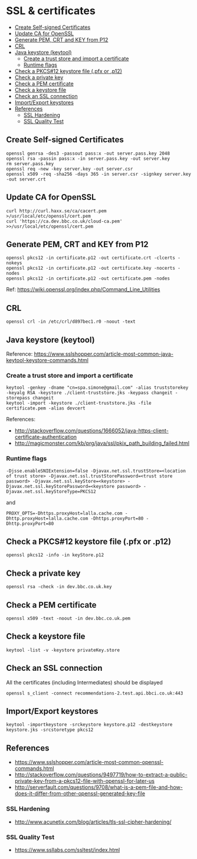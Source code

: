 # SSL & certificates

- [Create Self-signed Certificates](#create-self-signed-certificates)
- [Update CA for OpenSSL](#update-ca-for-openssl)
- [Generate PEM, CRT and KEY from P12](#generate-pem--crt-and-key-from-p12)
- [CRL](#crl)
- [Java keystore (keytool)](#java-keystore--keytool-)
  - [Create a trust store and import a certificate](#create-a-trust-store-and-import-a-certificate)
  - [Runtime flags](#runtime-flags)
- [Check a PKCS#12 keystore file (.pfx or .p12)](#check-a-pkcs-12-keystore-file--pfx-or-p12-)
- [Check a private key](#check-a-private-key)
- [Check a PEM certificate](#check-a-pem-certificate)
- [Check a keystore file](#check-a-keystore-file)
- [Check an SSL connection](#check-an-ssl-connection)
- [Import/Export keystores](#import-export-keystores)
- [References](#references)
  - [SSL Hardening](#ssl-hardening)
  - [SSL Quality Test](#ssl-quality-test)

## Create Self-signed Certificates

```
openssl genrsa -des3 -passout pass:x -out server.pass.key 2048
openssl rsa -passin pass:x -in server.pass.key -out server.key
rm server.pass.key
openssl req -new -key server.key -out server.csr
openssl x509 -req -sha256 -days 365 -in server.csr -signkey server.key -out server.crt
```

## Update CA for OpenSSL

```
curl http://curl.haxx.se/ca/cacert.pem >/usr/local/etc/openssl/cert.pem
curl 'https://ca.dev.bbc.co.uk/cloud-ca.pem' >>/usr/local/etc/openssl/cert.pem
```

## Generate PEM, CRT and KEY from P12

```
openssl pkcs12 -in certificate.p12 -out certificate.crt -clcerts -nokeys
openssl pkcs12 -in certificate.p12 -out certificate.key -nocerts -nodes
openssl pkcs12 -in certificate.p12 -out certificate.pem -nodes
```

Ref: https://wiki.openssl.org/index.php/Command_Line_Utilities

## CRL

```
openssl crl -in /etc/crl/d897bec1.r0 -noout -text
```

## Java keystore (keytool)

Reference: https://www.sslshopper.com/article-most-common-java-keytool-keystore-commands.html

### Create a trust store and import a certificate

```
keytool -genkey -dname "cn=spa.simone@gmail.com" -alias truststorekey -keyalg RSA -keystore ./client-truststore.jks -keypass changeit -storepass changeit
keytool -import -keystore ./client-truststore.jks -file certificate.pem -alias devcert
```

References:

- http://stackoverflow.com/questions/1666052/java-https-client-certificate-authentication
- http://magicmonster.com/kb/prg/java/ssl/pkix_path_building_failed.html

### Runtime flags

```
-Djsse.enableSNIExtension=false -Djavax.net.ssl.trustStore=<location of trust store> -Djavax.net.ssl.trustStorePassword=<trust store password> -Djavax.net.ssl.keyStore=<keystore> -Djavax.net.ssl.keyStorePassword=<keystore password> -Djavax.net.ssl.keyStoreType=PKCS12
```

and

```
PROXY_OPTS=-Dhttps.proxyHost=lalla.cache.com -Dhttp.proxyHost=lalla.cache.com -Dhttps.proxyPort=80 -Dhttp.proxyPort=80
```

## Check a PKCS#12 keystore file (.pfx or .p12)

```
openssl pkcs12 -info -in keyStore.p12
```

## Check a private key

```
openssl rsa -check -in dev.bbc.co.uk.key
```

## Check a PEM certificate

```
openssl x509 -text -noout -in dev.bbc.co.uk.pem
```

## Check a keystore file

```
keytool -list -v -keystore privateKey.store
```

## Check an SSL connection

All the certificates (including Intermediates) should be displayed

```
openssl s_client -connect recommendations-2.test.api.bbci.co.uk:443
```

## Import/Export keystores

```
keytool -importkeystore -srckeystore keystore.p12 -destkeystore keystore.jks -srcstoretype pkcs12
```

## References

- https://www.sslshopper.com/article-most-common-openssl-commands.html
- http://stackoverflow.com/questions/9497719/how-to-extract-a-public-private-key-from-a-pkcs12-file-with-openssl-for-later-us
- http://serverfault.com/questions/9708/what-is-a-pem-file-and-how-does-it-differ-from-other-openssl-generated-key-file

### SSL Hardening

- http://www.acunetix.com/blog/articles/tls-ssl-cipher-hardening/

### SSL Quality Test

- https://www.ssllabs.com/ssltest/index.html
